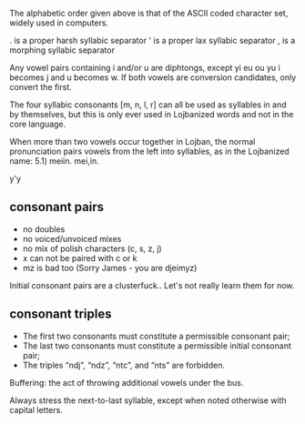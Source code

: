The alphabetic order given above is that of the ASCII coded character set, widely used in computers.

. is a proper harsh syllabic separator
' is a proper lax syllabic separator
, is a morphing syllabic separator

Any vowel pairs containing i and/or u are diphtongs, except
yi
eu
ou
yu
i becomes j and u becomes w.
If both vowels are conversion candidates, only convert the first.

The four syllabic consonants [m, n, l, r] can all be used as syllables in and by themselves, but this is only ever used in Lojbanized words and not in the core language.

When more than two vowels occur together in Lojban, the normal pronunciation pairs vowels from the left into syllables, as in the Lojbanized name:
5.1)   meiin.
       mei,in.

y'y

consonant pairs
---------------
- no doubles
- no voiced/unvoiced mixes
- no mix of polish characters (c, s, z, j)
- x can not be paired with c or k
- mz is bad too (Sorry James - you are djeimyz)

Initial consonant pairs are a clusterfuck.. Let's not really learn them for now.

consonant triples
-----------------
- The first two consonants must constitute a permissible consonant pair;
- The last two consonants must constitute a permissible initial consonant pair;
- The triples “ndj”, “ndz”, “ntc”, and “nts” are forbidden.

Buffering: the act of throwing additional vowels under the bus.

Always stress the next-to-last syllable, except when noted otherwise with capital letters.

